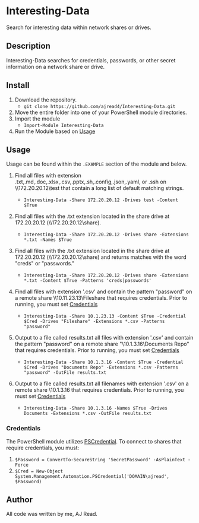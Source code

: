 # Interesting-Data 

Search for interesting data within network shares or drives. 

## Description

Interesting-Data searches for credentials, passwords, or other secret information on a network share or drive. 

## Install 

1. Download the repository.
    - ```git clone https://github.com/ajread4/Interesting-Data.git```
2. Move the entire folder into one of your PowerShell module directories. 
3. Import the module
    - ```Import-Module Interesting-Data```
4. Run the Module based on [Usage](#Usage)

## Usage

Usage can be found within the ```.EXAMPLE``` section of the module and below. 

1. Find all files with extension .txt,.md,.doc,.xlsx,.csv,.pptx,.sh,.config,.json,.yaml, or .ssh on \\\\172.20.20.12\test that contain a long list of default matching strings. 

    - ```Interesting-Data -Share 172.20.20.12 -Drives test -Content $True```

2. Find all files with the .txt extension located in the share drive at 172.20.20.12 (\\\\172.20.20.12\share). 

    - ```Interesting-Data -Share 172.20.20.12 -Drives share -Extensions *.txt -Names $True ```

3. Find all files with the .txt extension located in the share drive at 172.20.20.12 (\\\\172.20.20.12\share) and returns matches with the word "creds" or "passwords."

    - ```Interesting-Data -Share 172.20.20.12 -Drives share -Extensions *.txt -Content $True -Patterns 'creds|passwords'```

4. Find all files with extension '.csv' and contain the pattern "password" on a remote share \\\\10.11.23.13\Fileshare that requires credentials. Prior to running, you must set [Credentials](#Credentials)

    - ```Interesting-Data -Share 10.1.23.13 -Content $True -Credential $Cred -Drives "Fileshare" -Extensions *.csv -Patterns "password" ```

5. Output to a file called results.txt all files with extension '.csv' and contain the pattern "password" on a remote share "\\10.1.3.16\Documents Repo" that requires credentials. Prior to running, you must set [Credentials](#Credentials)

    - ```Interesting-Data -Share 10.1.3.16 -Content $True -Credential $Cred -Drives "Documents Repo" -Extensions *.csv -Patterns "password" -OutFile results.txt```

6. Output to a file called results.txt all filenames with extension '.csv' on a remote share \\10.1.3.16 that requires credentials. Prior to running, you must set [Credentials](#Credentials)

    - ```Interesting-Data -Share 10.1.3.16 -Names $True -Drives Documents -Extensions *.csv -OutFile results.txt```

### Credentials

The PowerShell module utilizes [PSCredential](https://learn.microsoft.com/en-us/dotnet/api/system.management.automation.pscredential?view=powershellsdk-7.4.0). To connect to shares that require credentials, you must: 

1. ```$Password = ConvertTo-SecureString 'SecretPassword' -AsPlainText -Force```
2. ```$Cred = New-Object System.Management.Automation.PSCredential('DOMAIN\ajread', $Password)```

## Author 
All code was written by me, AJ Read. 
